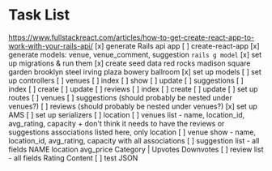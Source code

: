 # Task List
https://www.fullstackreact.com/articles/how-to-get-create-react-app-to-work-with-your-rails-api/
[x] generate Rails api app
[ ] create-react-app
[x] generate models: venue, venue_comment, suggestion
  `rails g model`
[x] set up migrations & run them
[x] create seed data
  red rocks
  madison square garden
  brooklyn steel
  irving plaza
  bowery ballroom
[x] set up models
[ ] set up controllers
  [ ] venues
    [ ] index
    [ ] show
    [ ] update
  [ ] suggestions
    [ ] index
    [ ] create
    [ ] update
  [ ] reviews
    [ ] index
    [ ] create
    [ ] update
[ ] set up routes
  [ ] venues
  [ ] suggestions (should probably be nested under venues?)
  [ ] reviews (should probably be nested under venues?)
[x] set up AMS
[ ] set up serializers
  [ ] location
  [ ] venues list - name, location_id, avg_rating, capacity
    + don't think it needs to have the reviews or suggestions associations listed here, only location
  [ ] venue show - name, location_id, avg_rating, capacity with all associations
  [ ] suggestion list - all fields
    NAME location avg_price
    Category | Upvotes Downvotes
  [ ] review list - all fields
    Rating
    Content
[ ] test JSON
